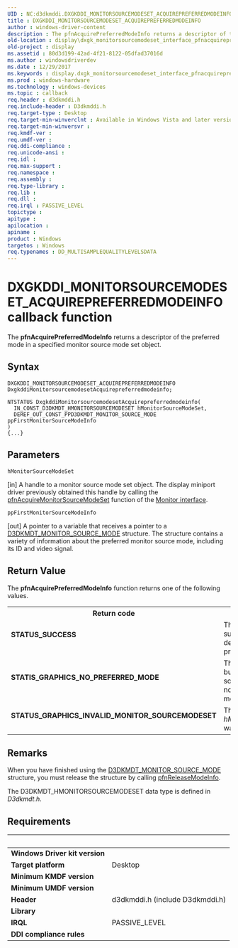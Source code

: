 ```yaml
---
UID : NC:d3dkmddi.DXGKDDI_MONITORSOURCEMODESET_ACQUIREPREFERREDMODEINFO
title : DXGKDDI_MONITORSOURCEMODESET_ACQUIREPREFERREDMODEINFO
author : windows-driver-content
description : The pfnAcquirePreferredModeInfo returns a descriptor of the preferred mode in a specified monitor source mode set object.
old-location : display\dxgk_monitorsourcemodeset_interface_pfnacquirepreferredmodeinfo.htm
old-project : display
ms.assetid : 80d3d199-42ad-4f21-8122-05dfad37016d
ms.author : windowsdriverdev
ms.date : 12/29/2017
ms.keywords : display.dxgk_monitorsourcemodeset_interface_pfnacquirepreferredmodeinfo, pfnAcquirePreferredModeInfo callback function [Display Devices], pfnAcquirePreferredModeInfo, DXGKDDI_MONITORSOURCEMODESET_ACQUIREPREFERREDMODEINFO, DXGKDDI_MONITORSOURCEMODESET_ACQUIREPREFERREDMODEINFO, d3dkmddi/pfnAcquirePreferredModeInfo, VidPnFunctions_c7c55840-18b7-40ad-8cf9-5350c7723246.xml
ms.prod : windows-hardware
ms.technology : windows-devices
ms.topic : callback
req.header : d3dkmddi.h
req.include-header : D3dkmddi.h
req.target-type : Desktop
req.target-min-winverclnt : Available in Windows Vista and later versions of the Windows operating systems.
req.target-min-winversvr : 
req.kmdf-ver : 
req.umdf-ver : 
req.ddi-compliance : 
req.unicode-ansi : 
req.idl : 
req.max-support : 
req.namespace : 
req.assembly : 
req.type-library : 
req.lib : 
req.dll : 
req.irql : PASSIVE_LEVEL
topictype : 
apitype : 
apilocation : 
apiname : 
product : Windows
targetos : Windows
req.typenames : DD_MULTISAMPLEQUALITYLEVELSDATA
---
```



# DXGKDDI_MONITORSOURCEMODESET_ACQUIREPREFERREDMODEINFO callback function
The <b>pfnAcquirePreferredModeInfo</b> returns a descriptor of the preferred mode in a specified monitor source mode set object.

## Syntax

```
DXGKDDI_MONITORSOURCEMODESET_ACQUIREPREFERREDMODEINFO DxgkddiMonitorsourcemodesetAcquirepreferredmodeinfo;

NTSTATUS DxgkddiMonitorsourcemodesetAcquirepreferredmodeinfo(
  IN_CONST_D3DKMDT_HMONITORSOURCEMODESET hMonitorSourceModeSet,
  DEREF_OUT_CONST_PPD3DKMDT_MONITOR_SOURCE_MODE ppFirstMonitorSourceModeInfo
)
{...}
```

## Parameters

`hMonitorSourceModeSet`

[in] A handle to a monitor source mode set object. The display miniport driver previously obtained this handle by calling the <a href="..\d3dkmddi\nc-d3dkmddi-dxgkddi_monitor_acquiremonitorsourcemodeset.md">pfnAcquireMonitorSourceModeSet</a> function of the <a href="https://msdn.microsoft.com/library/windows/hardware/ff568433">Monitor interface</a>.

`ppFirstMonitorSourceModeInfo`

[out] A pointer to a variable that receives a pointer to a <a href="..\d3dkmdt\ns-d3dkmdt-_d3dkmdt_monitor_source_mode.md">D3DKMDT_MONITOR_SOURCE_MODE</a> structure. The structure contains a variety of information about the preferred monitor source mode, including its ID and video signal.


## Return Value

The <b>pfnAcquirePreferredModeInfo</b> function returns one of the following values.
<table>
<tr>
<th>Return code</th>
<th>Description</th>
</tr>
<tr>
<td width="40%">
<dl>
<dt><b>STATUS_SUCCESS</b></dt>
</dl>
</td>
<td width="60%">
The function successfully returned a descriptor of the preferred mode.

</td>
</tr>
<tr>
<td width="40%">
<dl>
<dt><b>STATIS_GRAPHICS_NO_PREFERRED_MODE</b></dt>
</dl>
</td>
<td width="60%">
The function succeeded, but the specified monitor source mode set does not have a preferred mode.

</td>
</tr>
<tr>
<td width="40%">
<dl>
<dt><b>STATUS_GRAPHICS_INVALID_MONITOR_SOURCEMODESET</b></dt>
</dl>
</td>
<td width="60%">
The handle supplied in <i>hMonitorSourceModeSet</i> was invalid.

</td>
</tr>
</table>

## Remarks

When you have finished using the <a href="..\d3dkmdt\ns-d3dkmdt-_d3dkmdt_monitor_source_mode.md">D3DKMDT_MONITOR_SOURCE_MODE</a> structure, you must release the structure by calling <a href="..\d3dkmddi\nc-d3dkmddi-dxgkddi_monitorsourcemodeset_releasemodeinfo.md">pfnReleaseModeInfo</a>.

The D3DKMDT_HMONITORSOURCEMODESET data type is defined in <i>D3dkmdt.h</i>.

## Requirements
| &nbsp; | &nbsp; |
| ---- |:---- |
| **Windows Driver kit version** |  |
| **Target platform** | Desktop |
| **Minimum KMDF version** |  |
| **Minimum UMDF version** |  |
| **Header** | d3dkmddi.h (include D3dkmddi.h) |
| **Library** |  |
| **IRQL** | PASSIVE_LEVEL |
| **DDI compliance rules** |  |